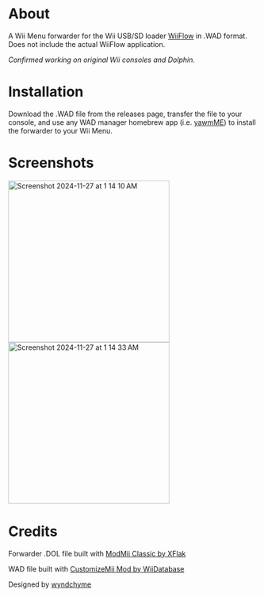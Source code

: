 # About
A Wii Menu forwarder for the Wii USB/SD loader [WiiFlow](https://github.com/Fledge68/WiiFlow_Lite) in .WAD format. Does not include the actual WiiFlow application.

_Confirmed working on original Wii consoles and Dolphin._

# Installation
Download the .WAD file from the releases page, transfer the file to your console, and use any WAD manager homebrew app (i.e. [yawmME](https://github.com/modmii/YAWM-ModMii-Edition)) to install the forwarder to your Wii Menu.

# Screenshots
<img width="325" alt="Screenshot 2024-11-27 at 1 14 10 AM" src="https://github.com/user-attachments/assets/9843d150-41f1-4ba8-b068-aa5219d1e8c6">
<img width="325" alt="Screenshot 2024-11-27 at 1 14 33 AM" src="https://github.com/user-attachments/assets/536b5fec-ce63-4a7b-a189-f519d7050b10">

# Credits
Forwarder .DOL file built with [ModMii Classic by XFlak](https://modmii.github.io/)

WAD file built with [CustomizeMii Mod by WiiDatabase](https://github.com/Brawl345/customizemii)

Designed by [wyndchyme](https://github.com/wyndchyme)
